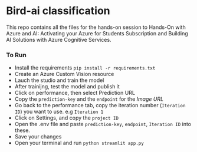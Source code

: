 # Bird-ai classification

This repo contains all the files for the hands-on session to Hands-On with Azure and AI: Activating your Azure for Students Subscription and Building AI Solutions with Azure Cognitive Services.

### To Run

- Install the requirements `pip install -r requirements.txt`
- Create an Azure Custom Vision resource
- Lauch the studio and train the model
- After trainijng, test the model and publish it
- Click on performance, then select Prediction URL
- Copy the `prediction-key` and the `endpoint` for the *Image URL* 
- Go back to the performance tab, copy the iteration number (`Iteration ID`) you want to use. e.g `Iteration 1`
- Click on Settings, and copy the `project ID`
- Open the .env file and paste `prediction-key`, `endpoint`, `Iteration ID` into these.
- Save your changes
- Open your terminal and run `python streamlit app.py`